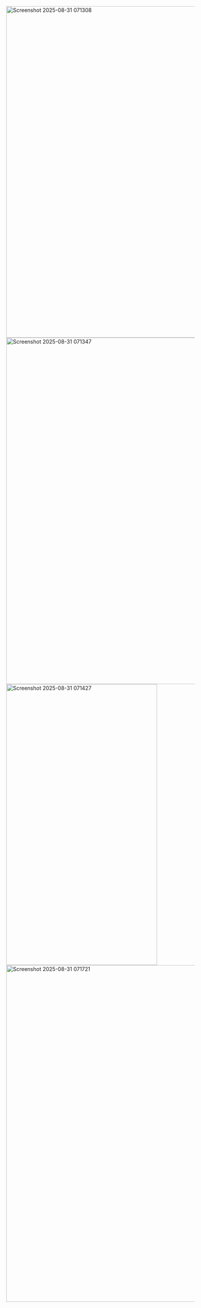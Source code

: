 <img width="1719" height="886" alt="Screenshot 2025-08-31 071308" src="https://github.com/user-attachments/assets/86a31e76-fae0-46ad-9e78-2e3a05a34f83" />
<img width="1067" height="926" alt="Screenshot 2025-08-31 071347" src="https://github.com/user-attachments/assets/0a0543c0-26c5-4202-90fd-e6ea45643710" />
<img width="403" height="751" alt="Screenshot 2025-08-31 071427" src="https://github.com/user-attachments/assets/3e01e2a1-5a4e-43f9-93a0-c803bf17ac6c" />
<img width="1664" height="900" alt="Screenshot 2025-08-31 071721" src="https://github.com/user-attachments/assets/a9168b7a-530c-4e82-87ee-ae800d5aa72f" />
